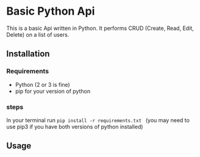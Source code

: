 # Basic Python Api

This is a basic Api written in Python. It performs CRUD (Create, Read, Edit, Delete) on a list of users.

## Installation

### Requirements
* Python (2 or 3 is fine)
* pip for your version of python

### steps
 In your terminal run ```pip install -r requirements.txt ``` (you may need to use pip3 if you have both versions of python installed)

## Usage

